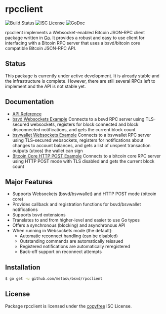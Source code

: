 rpcclient
=========

[![Build Status](https://travis-ci.org/metasv/bsvd.png?branch=master)](https://travis-ci.org/metasv/bsvd)
[![ISC License](http://img.shields.io/badge/license-ISC-blue.svg)](http://copyfree.org)
[![GoDoc](https://img.shields.io/badge/godoc-reference-blue.svg)](http://godoc.org/github.com/metasv/bsvd/rpcclient)

rpcclient implements a Websocket-enabled Bitcoin JSON-RPC client package written
in [Go](http://golang.org/).  It provides a robust and easy to use client for
interfacing with a Bitcoin RPC server that uses a bsvd/bitcoin core compatible
Bitcoin JSON-RPC API.

## Status

This package is currently under active development.  It is already stable and
the infrastructure is complete.  However, there are still several RPCs left to
implement and the API is not stable yet.

## Documentation

* [API Reference](http://godoc.org/github.com/metasv/bsvd/rpcclient)
* [bsvd Websockets Example](https://github.com/metasv/bsvd/tree/master/rpcclient/examples/bsvdwebsockets)
  Connects to a bsvd RPC server using TLS-secured websockets, registers for
  block connected and block disconnected notifications, and gets the current
  block count
* [bsvwallet Websockets Example](https://github.com/metasv/bsvd/tree/master/rpcclient/examples/bsvwalletwebsockets)
  Connects to a bsvwallet RPC server using TLS-secured websockets, registers for
  notifications about changes to account balances, and gets a list of unspent
  transaction outputs (utxos) the wallet can sign
* [Bitcoin Core HTTP POST Example](https://github.com/metasv/bsvd/tree/master/rpcclient/examples/bitcoincorehttp)
  Connects to a bitcoin core RPC server using HTTP POST mode with TLS disabled
  and gets the current block count

## Major Features

* Supports Websockets (bsvd/bsvwallet) and HTTP POST mode (bitcoin core)
* Provides callback and registration functions for bsvd/bsvwallet notifications
* Supports bsvd extensions
* Translates to and from higher-level and easier to use Go types
* Offers a synchronous (blocking) and asynchronous API
* When running in Websockets mode (the default):
  * Automatic reconnect handling (can be disabled)
  * Outstanding commands are automatically reissued
  * Registered notifications are automatically reregistered
  * Back-off support on reconnect attempts

## Installation

```bash
$ go get -u github.com/metasv/bsvd/rpcclient
```

## License

Package rpcclient is licensed under the [copyfree](http://copyfree.org) ISC
License.
